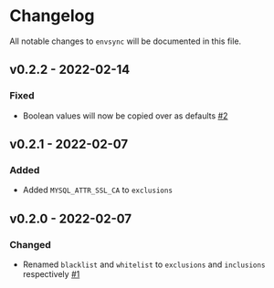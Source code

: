 # Changelog

All notable changes to `envsync` will be documented in this file.

## v0.2.2 - 2022-02-14

### Fixed
- Boolean values will now be copied over as defaults [#2](https://github.com/worksome/envy/pull/2)

## v0.2.1 - 2022-02-07

### Added
- Added `MYSQL_ATTR_SSL_CA` to `exclusions`

## v0.2.0 - 2022-02-07

### Changed
- Renamed `blacklist` and `whitelist` to `exclusions` and `inclusions` respectively [#1](https://github.com/worksome/envy/pull/1)
